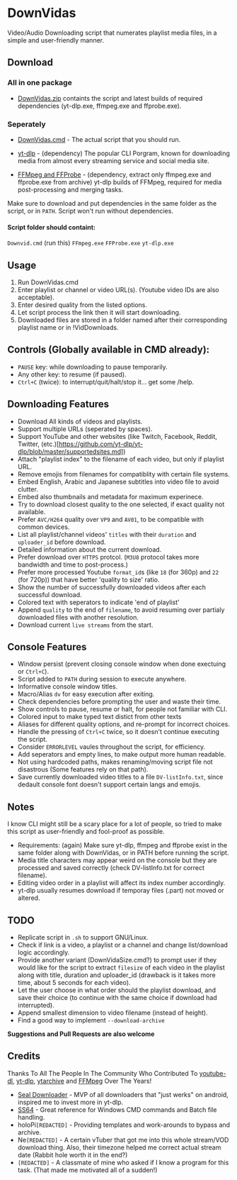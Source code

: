 # DownVidas
Video/Audio Downloading script that numerates playlist media files, in a simple and user-friendly manner.

## Download

### All in one package
* [DownVidas.zip](https://github.com/GhostasDead/DownVidas/releases/latest/download/DownVidas.zip) containts the script and latest builds of required dependencies (yt-dlp.exe, ffmpeg.exe and ffprobe.exe).

### Seperately
* [DownVidas.cmd](https://github.com/GhostasDead/DownVidas/raw/main/DownVidas.cmd) - The actual script that you should run.

* [yt-dlp](https://github.com/yt-dlp/yt-dlp/releases/latest/download/yt-dlp.exe) - (dependency) The popular CLI Porgram, known for downloading media from almost every streaming service and social media site.

* [FFMpeg and FFProbe](https://github.com/yt-dlp/FFmpeg-Builds/releases/download/latest/ffmpeg-master-latest-win64-gpl.zip) - (dependency, extract only ffmpeg.exe and ffprobe.exe from archive) yt-dlp builds of FFMpeg, required for media post-processing and merging tasks.

Make sure to download and put dependencies in the same folder as the script, or in `PATH`.
Script won't run without dependencies.

#### Script folder should containt:
`Downvid.cmd` (run this)
`FFmpeg.exe`
`FFProbe.exe`
`yt-dlp.exe`

## Usage
1. Run DownVidas.cmd
1. Enter playlist or channel or video URL(s). (Youtube video IDs are also acceptable).
1. Enter desired quality from the listed options.
1. Let script process the link then it will start downloading.
1. Downloaded files are stored in a folder named after their corresponding playlist name or in !VidDownloads.

## Controls (Globally available in CMD already):
* `PAUSE` key: while downloading to pause temporarily.
* Any other key: to resume (if paused).
* `Ctrl+C` (twice): to interrupt/quit/halt/stop it... get some /help.

## Downloading Features
* Download All kinds of videos and playlists.
* Support multiple URLs (seperated by spaces).
* Support YouTube and other websites (like Twitch, Facebook, Reddit, Twitter, (etc.)[https://github.com/yt-dlp/yt-dlp/blob/master/supportedsites.md])
* Attach "playlist index" to the filename of each video, but only if playlist URL.
* Remove emojis from filenames for compatiblity with certain file systems.
* Embed English, Arabic and Japanese subtitles into video file to avoid clutter.
* Embed also thumbnails and metadata for maximum experinece.
* Try to download closest quality to the one selected, if exact quality not available.
* Prefer `AVC/H264` quality over `VP9` and `AV01`, to be compatible with common devices.
* List all playlist/channel videos' `titles` with their `duration` and `uploader_id` before download.
* Detailed information about the current download.
* Prefer download over `HTTPS` protcol. (`M3U8` protocol takes more bandwidth and time to post-process.)
* Prefer more processed Youtube `format_id`s (like `18` (for 360p) and `22` (for 720p)) that have better 'quality to size' ratio.
* Show the number of successfully downloaded videos after each successful download.
* Colored text with seperators to indicate 'end of playlist'
* Append `quality` to the end of `filename`, to avoid resuming over partialy downloaded files with another resolution.
* Download current `live streams` from the start.

## Console Features
* Window persist (prevent closing console window when done exectuing or `Ctrl+C`).
* Script added to `PATH` during session to execute anywhere.
* Informative console window titles.
* Macro/Alias `dv` for easy execution after exiting.
* Check dependencies before prompting the user and waste their time.
* Show controls to pause, resume or halt, for people not familiar with CLI.
* Colored input to make typed text distict from other texts
* Aliases for different quality options, and re-prompt for incorrect choices.
* Handle the pressing of `Ctrl+C` twice, so it doesn't continue executing the script.
* Consider `ERRORLEVEL` vaules throughout the script, for efficiency.
* Add seperators and empty lines, to make output more human readable.
* Not using hardcoded paths, makes renaming/moving script file not disastrous (Some features rely on that path).
* Save currently downloaded video titles to a file `DV-listInfo.txt`, since dedault console font doesn't support certain langs and emojis.

## Notes
I know CLI might still be a scary place for a lot of people, so tried to make this script as user-friendly and fool-proof as possible.

* Requirements: (again) Make sure yt-dlp, ffmpeg and ffprobe exist in the same folder along with DownVidas, or in PATH before running the script.
* Media title characters may appear weird on the console but they are processed and saved correctly (check DV-listInfo.txt for correct filename).
* Editing video order in a playlist will affect its index number accordingly.
* yt-dlp usually resumes download if temporay files (.part) not moved or altered.

## TODO
* Replicate script in `.sh` to support GNU/Linux.
* Check if link is a video, a playlist or a channel and change list/download logic accordingly.
* Provide another variant (DownVidaSize.cmd?) to prompt user if they would like for the script to extract `filesize` of each video in the playlist along with title, duration and uploader_id (drawback is it takes more time, about 5 seconds for each video).
* Let the user choose in what order should the playlist download, and save their choice (to continue with the same choice if download had interrupted).
* Append smallest dimension to video filename (instead of height).
* Find a good way to implement `--download-archive`

**Suggestions and Pull Requests are also welcome**

## Credits
Thanks To All The People In The Community Who Contributed To [youtube-dl](https://github.com/ytdl-org/youtube-dl), [yt-dlp](https://github.com/yt-dlp/yt-dlp), [ytarchive](https://github.com/Kethsar/ytarchive) and [FFMpeg](https://ffmpeg.org/) Over The Years!
* [Seal Downloader](https://github.com/JunkFood02/Seal) - MVP of all downloaders that "just werks" on android, inspired me to invest more in yt-dlp.
* [SS64](https://ss64.com/nt) - Great reference for Windows CMD commands and Batch file handling.
* holoPi`[REDACTED]` - Providing templates and work-arounds to bypass and archive.
* Ne`[REDACTED]` - A certain vTuber that got me into this whole stream/VOD download thing. Also, their timezone helped me correct actual stream date (Rabbit hole worth it in the end?)
* `[REDACTED]` - A classmate of mine who asked if I know a program for this task. (That made me motivated all of a sudden!)